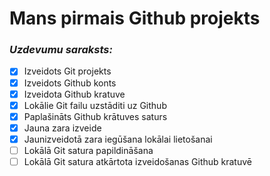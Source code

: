 # Mans pirmais Github projekts
### *Uzdevumu saraksts:*
- [x] Izveidots Git projekts
- [x] Izveidots Github konts
- [x] Izveidota Github kratuve
- [x] Lokālie Git failu uzstāditi uz Github
- [x] Paplašināts Github krātuves saturs
- [x] Jauna zara izveide
- [x] Jaunizveidotā zara iegūšana lokālai lietošanai
- [ ] Lokālā Git satura papildināšana
- [ ] Lokālā Git satura atkārtota izveidošanas Github kratuvē
